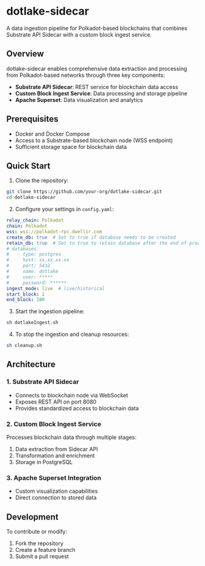 # dotlake-sidecar

A data ingestion pipeline for Polkadot-based blockchains that combines Substrate API Sidecar with a custom block ingest service.

## Overview

dotlake-sidecar enables comprehensive data extraction and processing from Polkadot-based networks through three key components:

- **Substrate API Sidecar**: REST service for blockchain data access
- **Custom Block Ingest Service**: Data processing and storage pipeline
- **Apache Superset**: Data visualization and analytics

## Prerequisites

- Docker and Docker Compose
- Access to a Substrate-based blockchain node (WSS endpoint)
- Sufficient storage space for blockchain data

## Quick Start

1. Clone the repository:
```bash
git clone https://github.com/your-org/dotlake-sidecar.git
cd dotlake-sidecar
```

2. Configure your settings in `config.yaml`:
```yaml
relay_chain: Polkadot
chain: Polkadot
wss: wss://polkadot-rpc.dwellir.com
create_db: true  # Set to true if database needs to be created
retain_db: true  # Set to true to retain database after the end of process.
# databases:
#   - type: postgres
#     host: xx.xx.xx.xx
#     port: 5432
#     name: dotlake
#     user: *****
#     password: ******
ingest_mode: live  # live/historical
start_block: 1
end_block: 100
```

3. Start the ingestion pipeline:
```bash
sh dotlakeIngest.sh
```

4. To stop the ingestion and cleanup resources:
```bash
sh cleanup.sh
```

## Architecture

### 1. Substrate API Sidecar
- Connects to blockchain node via WebSocket
- Exposes REST API on port 8080
- Provides standardized access to blockchain data

### 2. Custom Block Ingest Service
Processes blockchain data through multiple stages:
1. Data extraction from Sidecar API
2. Transformation and enrichment
3. Storage in PostgreSQL

### 3. Apache Superset Integration
- Custom visualization capabilities
- Direct connection to stored data

## Development

To contribute or modify:

1. Fork the repository
2. Create a feature branch
3. Submit a pull request

